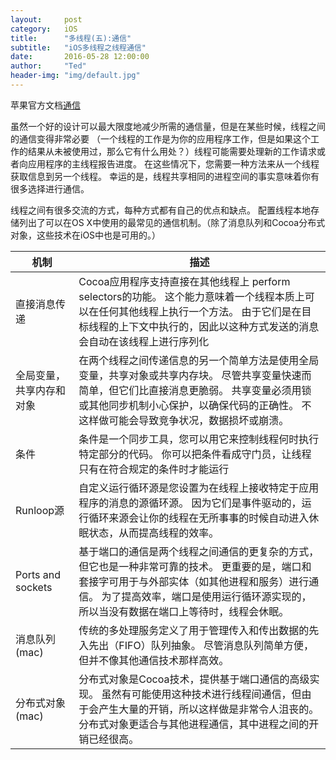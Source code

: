 ```yaml
---
layout:     post
category:   iOS
title:      "多线程(五):通信"
subtitle:   "iOS多线程之线程通信"
date:       2016-05-28 12:00:00
author:     "Ted"
header-img: "img/default.jpg"
---
```


苹果官方文档[通信](https://developer.apple.com/library/content/documentation/Cocoa/Conceptual/Multithreading/AboutThreads/AboutThreads.html#//apple_ref/doc/uid/10000057i-CH6-SW10)

虽然一个好的设计可以最大限度地减少所需的通信量，但是在某些时候，线程之间的通信变得非常必要 （一个线程的工作是为你的应用程序工作，但是如果这个工作的结果从未被使用过，那么它有什么用处？）线程可能需要处理新的工作请求或者向应用程序的主线程报告进度。 在这些情况下，您需要一种方法来从一个线程获取信息到另一个线程。 幸运的是，线程共享相同的进程空间的事实意味着你有很多选择进行通信。

线程之间有很多交流的方式，每种方式都有自己的优点和缺点。 配置线程本地存储列出了可以在OS X中使用的最常见的通信机制。（除了消息队列和Cocoa分布式对象，这些技术在iOS中也是可用的。）

| 机制                | 描述                                       |
| ----------------- | ---------------------------------------- |
| 直接消息传递            | Cocoa应用程序支持直接在其他线程上 perform selectors的功能。 这个能力意味着一个线程本质上可以在任何其他线程上执行一个方法。 由于它们是在目标线程的上下文中执行的，因此以这种方式发送的消息会自动在该线程上进行序列化 |
| 全局变量，共享内存和对象      | 在两个线程之间传递信息的另一个简单方法是使用全局变量，共享对象或共享内存块。 尽管共享变量快速而简单，但它们比直接消息更脆弱。 共享变量必须用锁或其他同步机制小心保护，以确保代码的正确性。 不这样做可能会导致竞争状况，数据损坏或崩溃。 |
| 条件                | 条件是一个同步工具，您可以用它来控制线程何时执行特定部分的代码。 你可以把条件看成守门员，让线程只有在符合规定的条件时才能运行 |
| Runloop源          | 自定义运行循环源是您设置为在线程上接收特定于应用程序的消息的源循环源。 因为它们是事件驱动的，运行循环来源会让你的线程在无所事事的时候自动进入休眠状态，从而提高线程的效率。 |
| Ports and sockets | 基于端口的通信是两个线程之间通信的更复杂的方式，但它也是一种非常可靠的技术。 更重要的是，端口和套接字可用于与外部实体（如其他进程和服务）进行通信。 为了提高效率，端口是使用运行循环源实现的，所以当没有数据在端口上等待时，线程会休眠。 |
| 消息队列(mac)         | 传统的多处理服务定义了用于管理传入和传出数据的先入先出（FIFO）队列抽象。 尽管消息队列简单方便，但并不像其他通信技术那样高效。 |
| 分布式对象(mac)        | 分布式对象是Cocoa技术，提供基于端口通信的高级实现。 虽然有可能使用这种技术进行线程间通信，但由于会产生大量的开销，所以这样做是非常令人沮丧的。 分布式对象更适合与其他进程通信，其中进程之间的开销已经很高。 |

